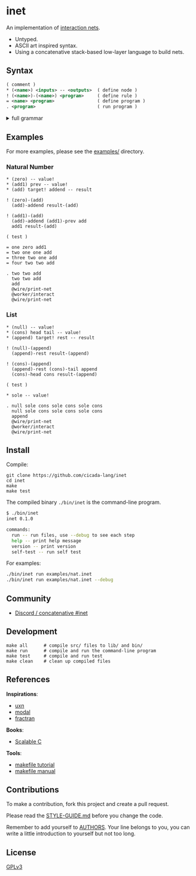 # inet

An implementation of [interaction nets](https://en.wikipedia.org/wiki/Interaction_nets).

- Untyped.
- ASCII art inspired syntax.
- Using a concatenative stack-based low-layer language to build nets.

## Syntax

```xml
( comment )
* (<name>) <inputs> -- <outputs>  ( define node )
! (<name>)-(<name>) <program>     ( define rule )
= <name> <program>                ( define program )
. <program>                       ( run program )

```

<details>
<summary>full grammar</summary>

```xml
<inputs> := <ports>
<outputs> := <ports>
<ports> := <port> | <port> <ports>

<port> := <auxiliary-port> | <principle-port>
  <auxiliary-port> := <name>
  <principle-port> := <name>!

<program> := <word> | <word> <program>

<word> := <call> | <use-free-port> | <reconnect-free-port>
  <call> := <name>
  <use-free-port> := (<name>)-<name>
  <reconnect-free-port> := <name>-(<name>)

<name> := <alphanumeric>
```

</details>

## Examples

For more examples, please see the [examples/](examples/) directory.

### Natural Number

```
* (zero) -- value!
* (add1) prev -- value!
* (add) target! addend -- result

! (zero)-(add)
  (add)-addend result-(add)

! (add1)-(add)
  (add)-addend (add1)-prev add
  add1 result-(add)

( test )

= one zero add1
= two one one add
= three two one add
= four two two add

. two two add
  two two add
  add
  @wire/print-net
  @worker/interact
  @wire/print-net
```

### List

```
* (null) -- value!
* (cons) head tail -- value!
* (append) target! rest -- result

! (null)-(append)
  (append)-rest result-(append)

! (cons)-(append)
  (append)-rest (cons)-tail append
  (cons)-head cons result-(append)

( test )

* sole -- value!

. null sole cons sole cons sole cons
  null sole cons sole cons sole cons
  append
  @wire/print-net
  @worker/interact
  @wire/print-net
```

## Install

Compile:

```
git clone https://github.com/cicada-lang/inet
cd inet
make
make test
```

The compiled binary `./bin/inet` is the command-line program.

```sh
$ ./bin/inet
inet 0.1.0

commands:
  run -- run files, use --debug to see each step
  help -- print help message
  version -- print version
  self-test -- run self test
```

For examples:

```sh
./bin/inet run examples/nat.inet
./bin/inet run examples/nat.inet --debug
```

## Community

- [Discord / concatenative #inet](https://discord.gg/EcUfwRkbdx)

## Development

```shell
make all      # compile src/ files to lib/ and bin/
make run      # compile and run the command-line program
make test     # compile and run test
make clean    # clean up compiled files
```

## References

**Inspirations**:

- [uxn](https://100r.co/site/uxn.html)
- [modal](https://git.sr.ht/~rabbits/modal)
- [fractran](https://git.sr.ht/~rabbits/fractran)

**Books**:

- [Scalable C](https://github.com/booksbyus/scalable-c)

**Tools**:

- [makefile tutorial](https://makefiletutorial.com)
- [makefile manual](https://www.gnu.org/software/make/manual/make.html)

## Contributions

To make a contribution, fork this project and create a pull request.

Please read the [STYLE-GUIDE.md](STYLE-GUIDE.md) before you change the code.

Remember to add yourself to [AUTHORS](AUTHORS).
Your line belongs to you, you can write a little
introduction to yourself but not too long.

## License

[GPLv3](LICENSE)
